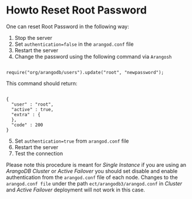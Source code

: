 # Howto Reset Root Password

One can reset Root Password in the following way:

1) Stop the server
2) Set `authentication=false` in the `arangod.conf` file
3) Restart the server
4) Change the password using the following command via `Arangosh`

```

require("org/arangodb/users").update("root", "newpassword");

```
This command should return:

```

{
  "user" : "root",
  "active" : true,
  "extra" : {
  },
  "code" : 200
}

```
5) Set `authentication=true` from `arangod.conf` file
6) Restart the server
7) Test the connection 

Please note this procedure is meant for _Single Instance_ if you are using an _ArangoDB Cluster_ or _Active Failover_ you should set disable and enable authentication from the `arangod.conf` file of each node. Changes to the `arangod.conf file` under the path  `ect/arangodb3/arangod.conf` in _Cluster_ and _Active Failover_ deployment will not work in this case.
